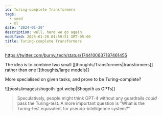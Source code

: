 ```yaml
---
id: Turing-complete Transformers
tags:
  - seed
  - ml
date: "2024-01-30"
description: well, here we go again.
modified: 2025-01-28 01:59:51 GMT-05:00
title: Turing-complete Transformers
---
```


https://twitter.com/burny_tech/status/1744100637187461455

The idea is to combine two small [[thoughts/Transformers|transformers]] rather than one [[thoughts/large models]]

More specialised on given tasks, and prove to be Turing-complete?

![[posts/images/shogoth-gpt.webp|Shogoth as GPTs]]

> Speculatively, people might think GPT-4 without any guardrails _could_ pass the Turing-test. A more important question is "What is the Turing-test equivalent for pseudo-intelligence system?"
